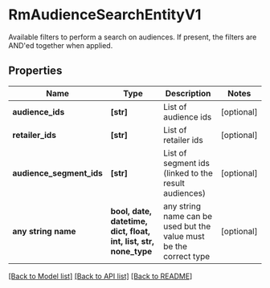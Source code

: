 # RmAudienceSearchEntityV1

Available filters to perform a search on audiences. If present, the filters are AND'ed together when applied.

## Properties
Name | Type | Description | Notes
------------ | ------------- | ------------- | -------------
**audience_ids** | **[str]** | List of audience ids | [optional] 
**retailer_ids** | **[str]** | List of retailer ids | [optional] 
**audience_segment_ids** | **[str]** | List of segment ids (linked to the result audiences) | [optional] 
**any string name** | **bool, date, datetime, dict, float, int, list, str, none_type** | any string name can be used but the value must be the correct type | [optional]

[[Back to Model list]](../README.md#documentation-for-models) [[Back to API list]](../README.md#documentation-for-api-endpoints) [[Back to README]](../README.md)


